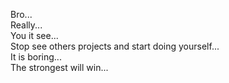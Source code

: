 Bro...</br>
Really...</br>
You it see...</br>
Stop see others projects and start doing yourself...</br>
It is boring...</br>
The strongest will win...
